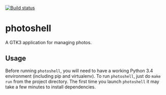 [![Build status](https://api.travis-ci.org/photoshell/photoshell.svg?branch=master)](https://travis-ci.org/photoshell/photoshell)

# photoshell

A GTK3 application for managing photos.

## Usage

Before running `photoshell`, you will need to have a working Python 3.4
environment (including pip and virtualenv). To run `photoshell`, just do `make
run` from the project directory. The first time you launch `photoshell` it may
take a few minutes to install dependencies.
